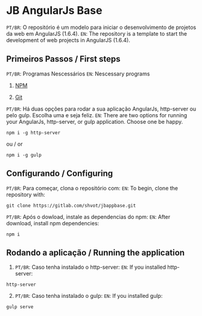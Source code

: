 # JB AngularJs Base
```PT/BR```: O repositório é um modelo para iniciar o desenvolvimento de projetos da web em AngularJS (1.6.4).
```EN```: The repository is a template to start the development of web projects in AngularJS (1.6.4).

## Primeiros Passos / First steps


```PT/BR```: Programas Nescessários
```EN```: Nescessary programs

1. [NPM](https://nodejs.org/en/)

2. [Git](https://git-scm.com/)

```PT/BR```: Há duas opções para rodar a sua aplicação AngularJs, http-server ou pelo gulp. Escolha uma e seja feliz.
```EN```: There are two options for running your AngularJs, http-server, or gulp application. Choose one be happy.

```
npm i -g http-server
```

ou / or

```
npm i -g gulp
```


## Configurando / Configuring

```PT/BR```: Para começar, clona o repositório com:
```EN```: To begin, clone the repository with:


```
git clone https://gitlab.com/shvot/jbappbase.git
```

```PT/BR```: Após o dowload, instale as dependencias do npm:
```EN```: After download, install npm dependencies:

```
npm i
```

## Rodando a aplicação / Running the application

1. ```PT/BR```: Caso tenha instalado o http-server:
```EN```: If you installed http-server:

```
http-server
```


2.  ```PT/BR```: Caso tenha instalado o gulp:
```EN```: If you installed gulp:
 
```
gulp serve
```